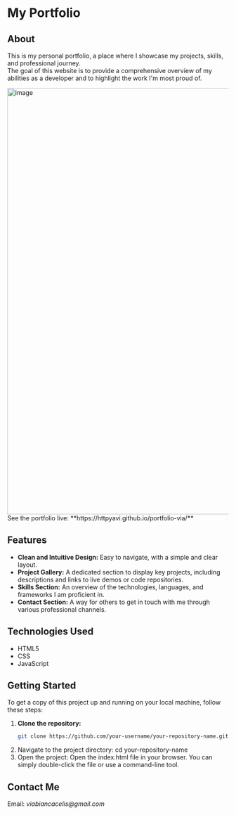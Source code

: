 # My Portfolio

## About
This is my personal portfolio, a place where I showcase my projects, skills, and professional journey.  
The goal of this website is to provide a comprehensive overview of my abilities as a developer and to highlight the work I'm most proud of.

<img width="1897" height="970" alt="image" src="https://github.com/user-attachments/assets/4a0fea40-3ac3-4605-b826-8e6b1f9011ed" />
See the portfolio live: **https://httpyavi.github.io/portfolio-via/**

## Features
- **Clean and Intuitive Design:** Easy to navigate, with a simple and clear layout.  
- **Project Gallery:** A dedicated section to display key projects, including descriptions and links to live demos or code repositories.  
- **Skills Section:** An overview of the technologies, languages, and frameworks I am proficient in.  
- **Contact Section:** A way for others to get in touch with me through various professional channels.  

## Technologies Used
- HTML5  
- CSS
- JavaScript  

## Getting Started
To get a copy of this project up and running on your local machine, follow these steps:

1. **Clone the repository:**  
   ```bash
   git clone https://github.com/your-username/your-repository-name.git
2. Navigate to the project directory:
    cd your-repository-name
3. Open the project:
    Open the index.html file in your browser. You can simply double-click the file or use a command-line tool.

## Contact Me
Email: _viabiancacelis@gmail.com_
